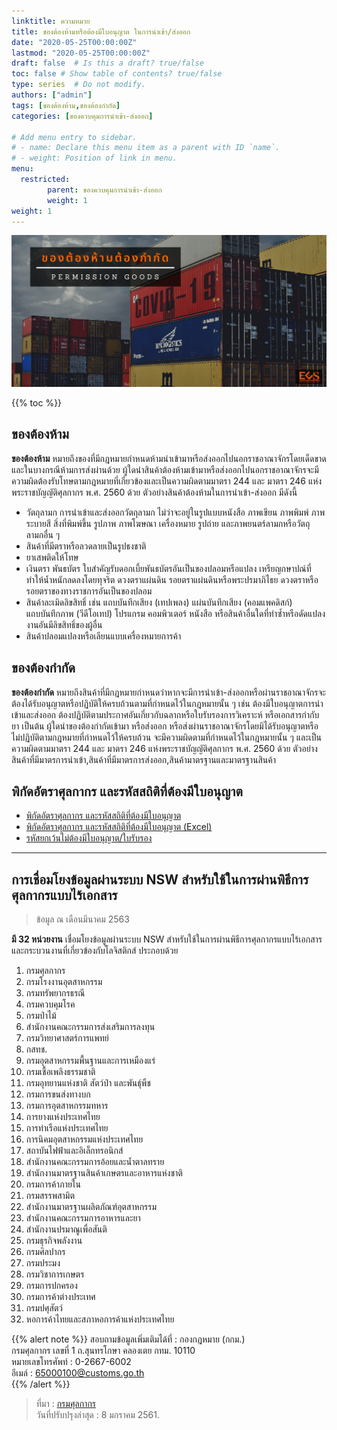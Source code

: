```yaml
---
linktitle: ความหมาย
title: ของต้องห้ามหรือต้องมีใบอนุญาต ในการนำเข้า/ส่งออก
date: "2020-05-25T00:00:00Z"
lastmod: "2020-05-25T00:00:00Z"
draft: false  # Is this a draft? true/false
toc: false # Show table of contents? true/false
type: series  # Do not modify.
authors: ["admin"]
tags: [ของต้องห้าม,ของต้องกำกัด]
categories: [ของควบคุมการนำเข้า-ส่งออก]

# Add menu entry to sidebar.
# - name: Declare this menu item as a parent with ID `name`.
# - weight: Position of link in menu.
menu:
  restricted:
        parent: ของควบคุมการนำเข้า-ส่งออก   
        weight: 1
weight: 1
---
```



![](./img/cover-permission-goods.png)

{{% toc %}}

## ของต้องห้าม

**ของต้องห้าม** หมายถึงของที่มีกฎหมายกำหนดห้ามนำเข้ามาหรือส่งออกไปนอกราชอาณาจักรโดยเด็ดขาด และในบางกรณีห้ามการส่งผ่านด้วย ผู้ใดนำสินค้าต้องห้ามเข้ามาหรือส่งออกไปนอกราชอาณาจักรจะมีความผิดต้องรับโทษตามกฎหมายที่เกี่ยวข้องและเป็นความผิดตามมาตรา 244 และ มาตรา 246 แห่งพระราชบัญญัติศุลกากร พ.ศ. 2560 ด้วย ตัวอย่างสินค้าต้องห้ามในการนำเข้า-ส่งออก มีดังนี้

- วัตถุลามก การนำเข้าและส่งออกวัตถุลามก ไม่ว่าจะอยู่ในรูปแบบหนังสือ ภาพเขียน ภาพพิมพ์ ภาพระบายสี สิ่งที่พิมพ์ขึ้น รูปภาพ ภาพโฆษณา เครื่องหมาย รูปถ่าย และภาพยนตร์ลามกหรือวัตถุลามกอื่น ๆ 
- สินค้าที่มีตราหรือลวดลายเป็นรูปธงชาติ 
- ยาเสพติดให้โทษ 
- เงินตรา พันธบัตร ใบสำคัญรับดอกเบี้ยพันธบัตรอันเป็นของปลอมหรือแปลง เหรียญกษาปณ์ที่ทำให้น้ำหนักลดลงโดยทุจริต ดวงตราแผ่นดิน รอยตราแผ่นดินหรือพระปรมาภิไธย ดวงตราหรือรอยตราของทางราชการอันเป็นของปลอม 
- สินค้าละเมิดลิขสิทธิ์ เช่น แถบบันทึกเสียง (เทปเพลง) แผ่นบันทึกเสียง (คอมแพคดิสก์) แถบบันทึกภาพ (วีดีโอเทป) โปรแกรม คอมพิวเตอร์ หนังสือ หรือสินค้าอื่นใดที่ทำซ้ำหรือดัดแปลงงานอันมีลิขสิทธิ์ของผู้อื่น 
- สินค้าปลอมแปลงหรือเลียนแบบเครื่องหมายการค้า

## ของต้องกำกัด

**ของต้องกำกัด** หมายถึงสินค้าที่มีกฎหมายกำหนดว่าหากจะมีการนำเข้า-ส่งออกหรือผ่านราชอาณาจักรจะต้องได้รับอนุญาตหรือปฏิบัติให้ครบถ้วนตามที่กำหนดไว้ในกฎหมายนั้น ๆ เช่น ต้องมีใบอนุญาตการนำเข้าและส่งออก ต้องปฏิบัติตามประกาศอันเกี่ยวกับฉลากหรือใบรับรองการวิเคราะห์ หรือเอกสารกำกับยา เป็นต้น ผู้ใดนำของต้องกำกัดเข้ามา หรือส่งออก หรือส่งผ่านราชอาณาจักรโดยมิได้รับอนุญาตหรือไม่ปฏิบัติตามกฎหมายที่กำหนดไว้ให้ครบถ้วน จะมีความผิดตามที่กำหนดไว้ในกฎหมายนั้น ๆ และเป็นความผิดตามมาตรา 244 และ มาตรา 246 แห่งพระราชบัญญัติศุลกากร พ.ศ. 2560 ด้วย ตัวอย่างสินค้าที่มีมาตรการนำเข้า,สินค้าที่มีมาตรการส่งออก,สินค้ามาตรฐานและมาตรฐานสินค้า

## พิกัดอัตราศุลกากร และรหัสสถิติที่ต้องมีใบอนุญาต

- [พิกัดอัตราศุลกากร และรหัสสถิติที่ต้องมีใบอนุญาต](https://ecs-support.github.io/KM/reference/permission.html)
- [พิกัดอัตราศุลกากร และรหัสสถิติที่ต้องมีใบอนุญาต (Excel)](https://ecs-support.github.io/KM/reference/static/files/permission_goods.xlsx)
- [รหัสยกเว้นไม่ต้องมีใบอนุญาต/ใบรับรอง](https://ecs-support.github.io/KM/reference/exampt.html)



------

## การเชื่อมโยงข้อมูลผ่านระบบ NSW สำหรับใช้ในการผ่านพิธีการศุลกากรแบบไร้เอกสาร  

> ข้อมูล ณ เดือนมีนาคม 2563

**มี 32 หน่วยงาน** เชื่อมโยงข้อมูลผ่านระบบ NSW สำหรับใช้ในการผ่านพิธีการศุลกากรแบบไร้เอกสาร และกระบวนงานที่เกี่ยวข้องกับโลจิสติกส์ ประกอบด้วย

1. กรมศุลกากร
2. กรมโรงงานอุตสาหกรรม
3. กรมทรัพยากรธรณี
4. กรมควบคุมโรค
5. กรมป่าไม้
6. สำนักงานคณะกรรมการส่งเสริมการลงทุน
7. กรมวิทยาศาสตร์การแพทย์
8. กสทช.
9. กรมอุตสาหกรรมพื้นฐานและการเหมืองแร่
10. กรมเชื้อเพลิงธรรมชาติ
11. กรมอุทยานแห่งชาติ สัตว์ป่า และพันธุ์พืช
12. กรมการขนส่งทางบก
13. กรมการอุตสาหกรรมทหาร
14. การยางแห่งประเทศไทย
15. การท่าเรือแห่งประเทศไทย
16. การนิคมอุตสาหกรรมแห่งประเทศไทย
17. สถาบันไฟฟ้าและอิเล็กทรอนิกส์
18. สำนักงานคณะกรรมการอ้อยและน้ำตาลทราย
19. สำนักงานมาตรฐานสินค้าเกษตรและอาหารแห่งชาติ
20. กรมการค้าภายใน
21. กรมสรรพสามิต
22. สำนักงานมาตรฐานผลิตภัณฑ์อุตสาหกรรม
23. สำนักงานคณะกรรมการอาหารและยา
24. สำนักงานปรมาณูเพื่อสันติ
25. กรมธุรกิจพลังงาน
26. กรมศิลปากร
27. กรมประมง
28. กรมวิชาการเกษตร
29. กรมการปกครอง
30. กรมการค้าต่างประเทศ
31. กรมปศุสัตว์
32. หอการค้าไทยและสภาหอการค้าแห่งประเทศไทย 




 

{{% alert note %}}
สอบถามข้อมูลเพิ่มเติมได้ที่ : กองกฎหมาย (กกม.)  
กรมศุลกากร เลขที่ 1 ถ.สุนทรโกษา คลองเตย กทม. 10110  
หมายเลขโทรศัพท์ : 0-2667-6002  
อีเมล์ : 65000100@customs.go.th  
{{% /alert %}}

>ที่มา : [กรมศุลกากร](http://www.customs.go.th/cont_strc_simple.php?ini_content=business_160426_03_160930_01_160930_01&ini_menu=menu_goods_control_permit&lang=th&left_menu=menu_goods_control_permit)  
>วันที่ปรับปรุงล่าสุด : 8 มกราคม 2561. 